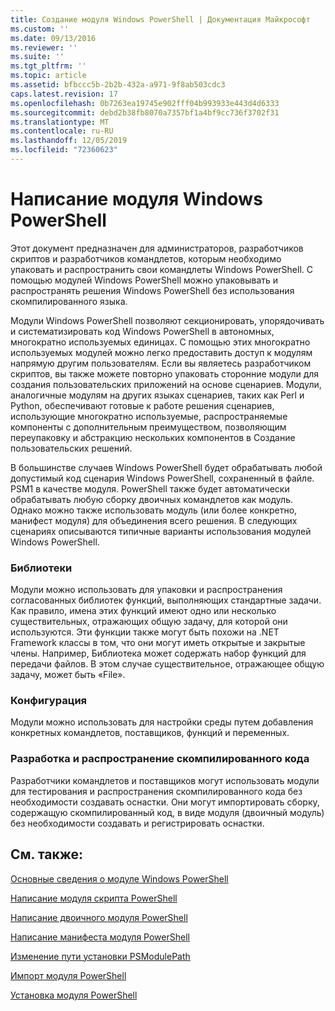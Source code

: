 ```yaml
---
title: Создание модуля Windows PowerShell | Документация Майкрософт
ms.custom: ''
ms.date: 09/13/2016
ms.reviewer: ''
ms.suite: ''
ms.tgt_pltfrm: ''
ms.topic: article
ms.assetid: bfbccc5b-2b2b-432a-a971-9f8ab503cdc3
caps.latest.revision: 17
ms.openlocfilehash: 0b7263ea19745e902fff04b993933e443d4d6333
ms.sourcegitcommit: debd2b38fb8070a7357bf1a4bf9cc736f3702f31
ms.translationtype: MT
ms.contentlocale: ru-RU
ms.lasthandoff: 12/05/2019
ms.locfileid: "72360623"
---
```

# <a name="writing-a-windows-powershell-module"></a>Написание модуля Windows PowerShell

Этот документ предназначен для администраторов, разработчиков скриптов и разработчиков командлетов, которым необходимо упаковать и распространить свои командлеты Windows PowerShell. С помощью модулей Windows PowerShell можно упаковывать и распространять решения Windows PowerShell без использования скомпилированного языка.

Модули Windows PowerShell позволяют секционировать, упорядочивать и систематизировать код Windows PowerShell в автономных, многократно используемых единицах. С помощью этих многократно используемых модулей можно легко предоставить доступ к модулям напрямую другим пользователям. Если вы являетесь разработчиком скриптов, вы также можете повторно упаковать сторонние модули для создания пользовательских приложений на основе сценариев. Модули, аналогичные модулям на других языках сценариев, таких как Perl и Python, обеспечивают готовые к работе решения сценариев, использующие многократно используемые, распространяемые компоненты с дополнительным преимуществом, позволяющим переупаковку и абстракцию нескольких компонентов в Создание пользовательских решений.

В большинстве случаев Windows PowerShell будет обрабатывать любой допустимый код сценария Windows PowerShell, сохраненный в файле. PSM1 в качестве модуля. PowerShell также будет автоматически обрабатывать любую сборку двоичных командлетов как модуль. Однако можно также использовать модуль (или более конкретно, манифест модуля) для объединения всего решения. В следующих сценариях описываются типичные варианты использования модулей Windows PowerShell.

### <a name="libraries"></a>Библиотеки

Модули можно использовать для упаковки и распространения согласованных библиотек функций, выполняющих стандартные задачи. Как правило, имена этих функций имеют одно или несколько существительных, отражающих общую задачу, для которой они используются. Эти функции также могут быть похожи на .NET Framework классы в том, что они могут иметь открытые и закрытые члены. Например, Библиотека может содержать набор функций для передачи файлов. В этом случае существительное, отражающее общую задачу, может быть «File».

### <a name="configuration"></a>Конфигурация

Модули можно использовать для настройки среды путем добавления конкретных командлетов, поставщиков, функций и переменных.

### <a name="compiled-code-development-and-distribution"></a>Разработка и распространение скомпилированного кода

Разработчики командлетов и поставщиков могут использовать модули для тестирования и распространения скомпилированного кода без необходимости создавать оснастки. Они могут импортировать сборку, содержащую скомпилированный код, в виде модуля (двоичный модуль) без необходимости создавать и регистрировать оснастки.

## <a name="see-also"></a>См. также:

[Основные сведения о модуле Windows PowerShell](./understanding-a-windows-powershell-module.md)

[Написание модуля скрипта PowerShell](./how-to-write-a-powershell-script-module.md)

[Написание двоичного модуля PowerShell](./how-to-write-a-powershell-binary-module.md)

[Написание манифеста модуля PowerShell](how-to-write-a-powershell-module-manifest.md)

[Изменение пути установки PSModulePath](./modifying-the-psmodulepath-installation-path.md)

[Импорт модуля PowerShell](./importing-a-powershell-module.md)

[Установка модуля PowerShell](./installing-a-powershell-module.md)
